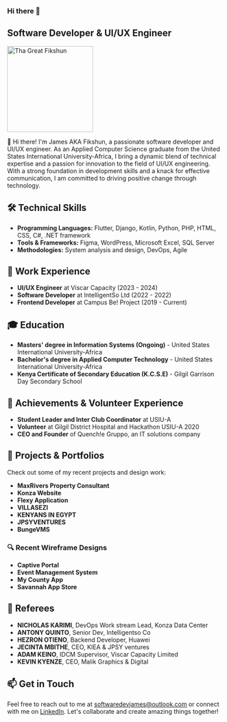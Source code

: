 ### Hi there 👋

## Software Developer & UI/UX Engineer

<img src="https://github.com/ThaGreatFikshun/ThaGreatFikshun/blob/main/profile-pic.jpg" alt="Tha Great Fikshun" width="200"/>

👋 Hi there! I'm James AKA Fikshun, a passionate software developer and UI/UX engineer. As an Applied Computer Science graduate from the United States International University-Africa, I bring a dynamic blend of technical expertise and a passion for innovation to the field of UI/UX engineering. With a strong foundation in development skills and a knack for effective communication, I am committed to driving positive change through technology.

## 🛠️ Technical Skills
- **Programming Languages:** Flutter, Django, Kotlin, Python, PHP, HTML, CSS, C#, .NET framework
- **Tools & Frameworks:** Figma, WordPress, Microsoft Excel, SQL Server
- **Methodologies:** System analysis and design, DevOps, Agile

## 💼 Work Experience
- **UI/UX Engineer** at Viscar Capacity (2023 - 2024)
- **Software Developer** at IntelligentSo Ltd (2022 - 2022)
- **Frontend Developer** at Campus Be! Project (2019 - Current)

## 🎓 Education
- **Masters' degree in Information Systems (Ongoing)** - United States International University-Africa
- **Bachelor's degree in Applied Computer Technology** - United States International University-Africa
- **Kenya Certificate of Secondary Education (K.C.S.E)** - Gilgil Garrison Day Secondary School

## 🌟 Achievements & Volunteer Experience
- **Student Leader and Inter Club Coordinator** at USIU-A
- **Volunteer** at Gilgil District Hospital and Hackathon USIU-A 2020
- **CEO and Founder** of Quench!e Gruppo, an IT solutions company

## 🔗 Projects & Portfolios
Check out some of my recent projects and design work:
- **MaxRivers Property Consultant**
- **Konza Website**
- **Flexy Application**
- **VILLASEZI**
- **KENYANS IN EGYPT**
- **JPSYVENTURES**
- **BungeVMS**

### 🔍 Recent Wireframe Designs
- **Captive Portal**
- **Event Management System**
- **My County App**
- **Savannah App Store**

## 🤝 Referees
- **NICHOLAS KARIMI**, DevOps Work stream Lead, Konza Data Center
- **ANTONY QUINTO**, Senior Dev, Intelligentso Co
- **HEZRON OTIENO**, Backend Developer, Huawei
- **JECINTA MBITHE**, CEO, KIEA & JPSY ventures
- **ADAM KEINO**, IDCM Supervisor, Viscar Capacity Limited
- **KEVIN KYENZE**, CEO, Malik Graphics & Digital

## 📫 Get in Touch
Feel free to reach out to me at [softwaredevjames@outlook.com](mailto:softwaredevjames@outlook.com) or connect with me on [LinkedIn](https://www.linkedin.com). Let's collaborate and create amazing things together!

